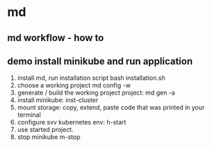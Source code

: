 # md


## md workflow - how to

## demo install minikube and run application
1. install md, run installation script               bash installation.sh
2. choose a working project                          md config -w 
3. generate / build the working project project:     md gen -a
4. install minikube:                                 inst-cluster
5. mount storage:                                    copy, extend, paste code that was printed in your terminal 
6. configure svv kubernetes env:                     h-start
7. use started project.
8. stop minikube                                     m-stop
